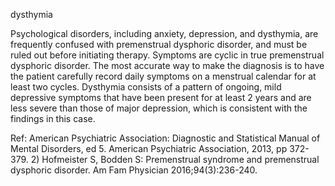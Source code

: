 dysthymia

Psychological disorders, including anxiety, depression, and dysthymia, are frequently confused with premenstrual dysphoric disorder, and must be ruled out before initiating therapy. Symptoms are cyclic in true premenstrual dysphoric disorder. The most accurate way to make the diagnosis is to have the patient carefully record daily symptoms on a menstrual calendar for at least two cycles. Dysthymia consists of a pattern of ongoing, mild depressive symptoms that have been present for at least 2 years and are less severe than those of major depression, which is consistent with the findings in this case.

Ref: American Psychiatric Association: Diagnostic and Statistical Manual of Mental Disorders, ed 5. American Psychiatric Association, 2013, pp 372-379.  2) Hofmeister S, Bodden S: Premenstrual syndrome and premenstrual dysphoric disorder. Am Fam Physician 2016;94(3):236-240.